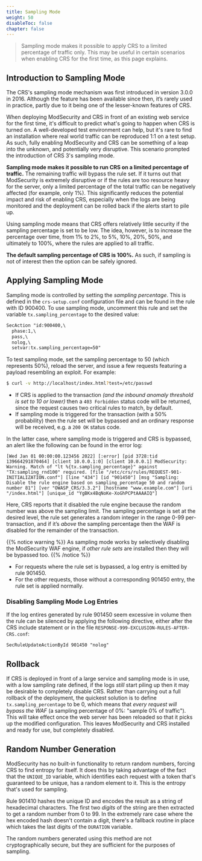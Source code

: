 ```yaml
---
title: Sampling Mode
weight: 50
disableToc: false
chapter: false
---
```


> Sampling mode makes it possible to apply CRS to a limited percentage of traffic only. This may be useful in certain scenarios when enabling CRS for the first time, as this page explains.

## Introduction to Sampling Mode

The CRS's sampling mode mechanism was first introduced in version 3.0.0 in 2016. Although the feature has been available since then, it’s rarely used in practice, partly due to it being one of the lesser-known features of CRS.

When deploying ModSecurity and CRS in front of an existing web service for the first time, it's difficult to predict what's going to happen when CRS is turned on. A well-developed test environment can help, but it's rare to find an installation where real world traffic can be reproduced 1:1 on a test setup. As such, fully enabling ModSecurity and CRS can be something of a leap into the unknown, and potentially very disruptive. This scenario prompted the introduction of CRS 3's sampling mode.

**Sampling mode makes it possible to run CRS on a limited percentage of traffic.** The remaining traffic will bypass the rule set. If it turns out that ModSecurity is extremely disruptive or if the rules are too resource heavy for the server, only a limited percentage of the total traffic can be negatively affected (for example, only 1%). This significantly reduces the potential impact and risk of enabling CRS, especially when the logs are being monitored and the deployment can be rolled back if the alerts start to pile up.

Using sampling mode means that CRS offers relatively little security if the sampling percentage is set to be low. The idea, however, is to increase the percentage over time, from 1% to 2%, to 5%, 10%, 20%, 50%, and ultimately to 100%, where the rules are applied to all traffic.

**The default sampling percentage of CRS is 100%.** As such, if sampling is not of interest then the option can be safely ignored.

## Applying Sampling Mode

Sampling mode is controlled by setting the *sampling percentage*. This is defined in the `crs-setup.conf` configuration file and can be found in the rule with ID 900400. To use sampling mode, uncomment this rule and set the variable `tx.sampling_percentage` to the desired value:

```apache
SecAction "id:900400,\
  phase:1,\
  pass,\
  nolog,\
  setvar:tx.sampling_percentage=50"
```

To test sampling mode, set the sampling percentage to 50 (which represents 50%), reload the server, and issue a few requests featuring a payload resembling an exploit. For example:

```bash
$ curl -v http://localhost/index.html?test=/etc/passwd
```

* If CRS is applied to the transaction *(and the inbound anomaly threshold is set to 10 or lower)* then a `403 Forbidden` status code will be returned, since the request causes two critical rules to match, by default.
* If sampling mode is triggered for the transaction (with a 50% probability) then the rule set will be bypassed and an ordinary response will be received, e.g. a `200 OK` status code.

In the latter case, where sampling mode is triggered and CRS is bypassed, an alert like the following can be found in the error log:

```
[Wed Jan 01 00:00:00.123456 2022] [:error] [pid 3728:tid 139664291870464] [client 10.0.0.1:0] [client 10.0.0.1] ModSecurity: Warning. Match of "lt %{tx.sampling_percentage}" against "TX:sampling_rnd100" required. [file "/etc/crs/rules/REQUEST-901-INITIALIZATION.conf"] [line "434"] [id "901450"] [msg "Sampling: Disable the rule engine based on sampling_percentage 50 and random number 81"] [ver "OWASP_CRS/3.3.2"] [hostname "www.example.com"] [uri "/index.html"] [unique_id "YgBKx4BqNoKe-XoGhPCPtAAAAIQ"]
```

Here, CRS reports that it disabled the rule engine because the random number was above the sampling limit. The sampling percentage is set at the desired level, the rule set generates a random integer in the range 0-99 per-transaction, and if it’s *above* the sampling percentage then the WAF is disabled for the remainder of the transaction.

{{% notice warning %}}
As sampling mode works by selectively disabling the ModSecurity WAF engine, if *other rule sets* are installed then they will be bypassed too.
{{% /notice %}}

* For requests where the rule set is bypassed, a log entry is emitted by rule 901450.
* For the other requests, those without a corresponding 901450 entry, the rule set is applied normally.

### Disabling Sampling Mode Log Entries

If the log entires generated by rule 901450 seem excessive in volume then the rule can be silenced by applying the following directive, either after the CRS include statement or in the file `RESPONSE-999-EXCLUSION-RULES-AFTER-CRS.conf`:

```apache
SecRuleUpdateActionById 901450 "nolog"
```

## Rollback

If CRS is deployed in front of a large service and sampling mode is in use, with a low sampling rate defined, if the logs *still* start piling up then it may be desirable to completely disable CRS. Rather than carrying out a full rollback of the deployment, the quickest solution is to define `tx.sampling_percentage` to be 0, which means that *every request will bypass the WAF* (a sampling percentage of 0%: "sample 0% of traffic"). This will take effect once the web server has been reloaded so that it picks up the modified configuration. This leaves ModSecurity and CRS installed and ready for use, but completely disabled.

## Random Number Generation

ModSecurity has no built-in functionality to return random numbers, forcing CRS to find entropy for itself. It does this by taking advantage of the fact that the `UNIQUE_ID` variable, which identifies each request with a token that's guaranteed to be unique, has a random element to it. This is the entropy that's used for sampling.

Rule 901410 hashes the unique ID and encodes the result as a string of hexadecimal characters. The first two *digits* of the string are then extracted to get a random number from 0 to 99. In the extremely rare case where the hex encoded hash doesn't contain a digit, there's a fallback routine in place which takes the last digits of the `DURATION` variable.

The random numbers generated using this method are not cryptographically secure, but they are sufficient for the purposes of sampling.
